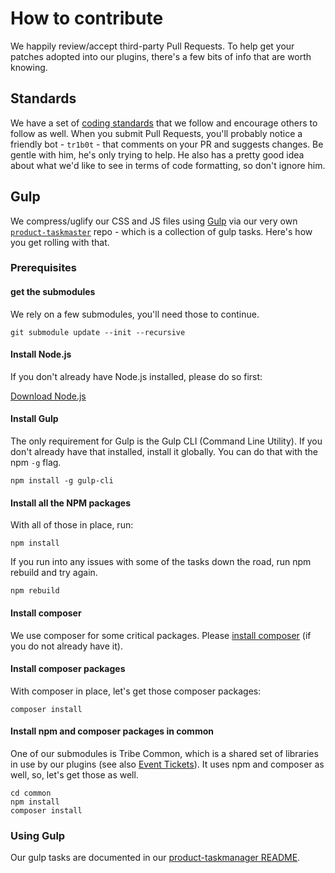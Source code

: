 # How to contribute

We happily review/accept third-party Pull Requests. To help get your
patches adopted into our plugins, there's a few bits of info that are
worth knowing.

## Standards

We have a set of [coding standards](http://moderntribe.github.io/products-engineering/)
that we follow and encourage others to follow as well. When you submit
Pull Requests, you'll probably notice a friendly bot - `tr1b0t` - that
comments on your PR and suggests changes. Be gentle with him, he's only
trying to help. He also has a pretty good idea about what we'd like to
see in terms of code formatting, so don't ignore him.

## Gulp

We compress/uglify our CSS and JS files using [Gulp](http://gulpjs.com/)
via our very own [`product-taskmaster`](https://github.com/moderntribe/product-taskmaster)
repo - which is a collection of gulp tasks. Here's how you get rolling
with that.

### Prerequisites

#### get the submodules

We rely on a few submodules, you'll need those to continue.

```
git submodule update --init --recursive
```

#### Install Node.js

If you don't already have Node.js installed, please do so first:

[Download Node.js](http://nodejs.org/download/)

#### Install Gulp

The only requirement for Gulp is the Gulp CLI (Command Line Utility). If
you don't already have that installed, install it globally. You can do
that with the npm `-g` flag.

```
npm install -g gulp-cli
```

#### Install all the NPM packages

With all of those in place, run:

```
npm install
```

If you run into any issues with some of the tasks down the road, run npm
rebuild and try again.

```
npm rebuild
```

#### Install composer

We use composer for some critical packages. Please [install composer](https://getcomposer.org/download/) (if you do not already have it).

#### Install composer packages

With composer in place, let's get those composer packages:
```
composer install
```

#### Install npm and composer packages in common

One of our submodules is Tribe Common, which is a shared set of libraries in use by our plugins (see also [Event Tickets](https://github.com/moderntribe/event-tickets)). It uses npm and composer as well, so, let's get those as well.

```
cd common
npm install
composer install
```

### Using Gulp

Our gulp tasks are documented in our [product-taskmanager README](https://github.com/moderntribe/product-taskmaster#gulp-tasks).
